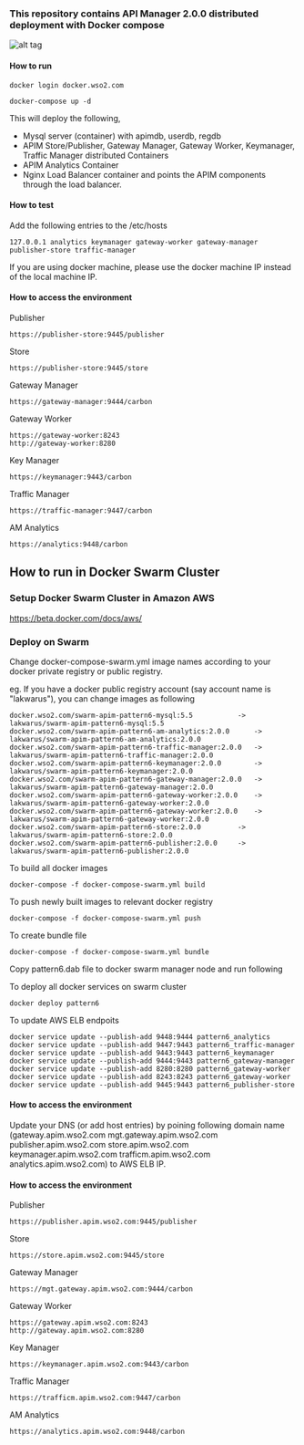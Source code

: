 ### This repository contains API Manager 2.0.0 distributed deployment with Docker compose

![alt tag](https://github.com/wso2-support/deployment-patterns/blob/master/wso2am/2.0.0/patterns/design/am-2.0-pattern-5.png)

#### How to run

 ```docker login docker.wso2.com ```

 ```docker-compose up -d```

This will deploy the following,

* Mysql server (container) with apimdb, userdb, regdb
* APIM Store/Publisher, Gateway Manager, Gateway Worker, Keymanager, Traffic Manager distributed Containers
* APIM Analytics Container
* Nginx Load Balancer container and points the APIM components through the load balancer.


#### How to test

Add the following entries to the /etc/hosts
```
127.0.0.1 analytics keymanager gateway-worker gateway-manager publisher-store traffic-manager
```
If you are using docker machine, please use the docker machine IP instead of the local machine IP.

#### How to access the environment

Publisher

```
https://publisher-store:9445/publisher
```

Store

```
https://publisher-store:9445/store
```

Gateway Manager

```
https://gateway-manager:9444/carbon
```

Gateway Worker

```
https://gateway-worker:8243
http://gateway-worker:8280
```

Key Manager

```
https://keymanager:9443/carbon
```

Traffic Manager

```
https://traffic-manager:9447/carbon
```

AM Analytics

```
https://analytics:9448/carbon
```

## How to run in Docker Swarm Cluster

### Setup Docker Swarm Cluster in Amazon AWS

https://beta.docker.com/docs/aws/

### Deploy on Swarm

Change docker-compose-swarm.yml image names according to your docker private registry or public registry.

eg. If you have a docker public registry account (say account name is "lakwarus"), you can change images as following

```
docker.wso2.com/swarm-apim-pattern6-mysql:5.5			-> lakwarus/swarm-apim-pattern6-mysql:5.5
docker.wso2.com/swarm-apim-pattern6-am-analytics:2.0.0		-> lakwarus/swarm-apim-pattern6-am-analytics:2.0.0
docker.wso2.com/swarm-apim-pattern6-traffic-manager:2.0.0	-> lakwarus/swarm-apim-pattern6-traffic-manager:2.0.0
docker.wso2.com/swarm-apim-pattern6-keymanager:2.0.0		-> lakwarus/swarm-apim-pattern6-keymanager:2.0.0
docker.wso2.com/swarm-apim-pattern6-gateway-manager:2.0.0	-> lakwarus/swarm-apim-pattern6-gateway-manager:2.0.0
docker.wso2.com/swarm-apim-pattern6-gateway-worker:2.0.0	-> lakwarus/swarm-apim-pattern6-gateway-worker:2.0.0
docker.wso2.com/swarm-apim-pattern6-gateway-worker:2.0.0	-> lakwarus/swarm-apim-pattern6-gateway-worker:2.0.0
docker.wso2.com/swarm-apim-pattern6-store:2.0.0			-> lakwarus/swarm-apim-pattern6-store:2.0.0
docker.wso2.com/swarm-apim-pattern6-publisher:2.0.0		-> lakwarus/swarm-apim-pattern6-publisher:2.0.0

```
To build all docker images
```
docker-compose -f docker-compose-swarm.yml build
```

To push newly built images to relevant docker registry
```
docker-compose -f docker-compose-swarm.yml push
```

To create bundle file
```
docker-compose -f docker-compose-swarm.yml bundle
```

Copy pattern6.dab file to docker swarm manager node and run following

To deploy all docker services on swarm cluster
```
docker deploy pattern6
```
To update AWS ELB endpoits
```
docker service update --publish-add 9448:9444 pattern6_analytics
docker service update --publish-add 9447:9443 pattern6_traffic-manager
docker service update --publish-add 9443:9443 pattern6_keymanager
docker service update --publish-add 9444:9443 pattern6_gateway-manager
docker service update --publish-add 8280:8280 pattern6_gateway-worker
docker service update --publish-add 8243:8243 pattern6_gateway-worker
docker service update --publish-add 9445:9443 pattern6_publisher-store
```
#### How to access the environment
Update your DNS (or add host entries) by poining following domain name (gateway.apim.wso2.com mgt.gateway.apim.wso2.com publisher.apim.wso2.com store.apim.wso2.com keymanager.apim.wso2.com trafficm.apim.wso2.com analytics.apim.wso2.com) to AWS ELB IP.  

#### How to access the environment

Publisher

```
https://publisher.apim.wso2.com:9445/publisher
```

Store

```
https://store.apim.wso2.com:9445/store
```

Gateway Manager

```
https://mgt.gateway.apim.wso2.com:9444/carbon
```

Gateway Worker

```
https://gateway.apim.wso2.com:8243
http://gateway.apim.wso2.com:8280
```

Key Manager

```
https://keymanager.apim.wso2.com:9443/carbon
```

Traffic Manager

```
https://trafficm.apim.wso2.com:9447/carbon
```

AM Analytics

```
https://analytics.apim.wso2.com:9448/carbon
```